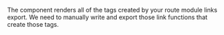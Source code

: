 The <Links/> component renders all of the <link> tags created by your route module links export. We need to manually write and export those link functions that create those <link> tags.